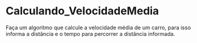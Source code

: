 # Calculando_VelocidadeMedia

Faça um algoritmo que calcule a velocidade
média de um carro, para isso informa a
distância e o tempo para percorrer a distância
informada.

